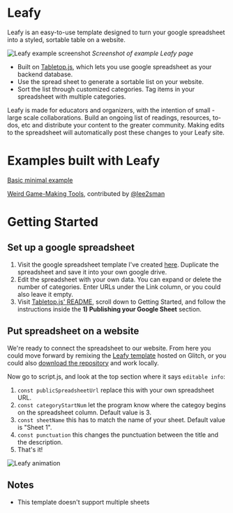 # Leafy

Leafy is an easy-to-use template designed to turn your google spreadsheet into a styled, sortable table on a website. 

![Leafy example screenshot](https://cdn.glitch.com/a0713ae5-198b-4366-b7e9-e40b63c44f84%2FScreen%20Shot%202020-03-23%20at%2012.57.15%20AM.png?v=1584939475695)
*Screenshot of example Leafy page*  

- Built on [Tabletop.js](https://github.com/jsoma/tabletop), which lets you use google spreadsheet as your backend database. 
- Use the spread sheet to generate a sortable list on your website.  
- Sort the list through customized categories. Tag items in your spreadsheet with multiple categories.

Leafy is made for educators and organizers, with the intention of small - large scale collaborations. Build an ongoing list of readings, resources, to-dos, etc and distribute your content to the greater community. Making edits to the spreadsheet will automatically post these changes to your Leafy site. 

# Examples built with Leafy

[Basic minimal example](https://leafy-template.glitch.me/)

[Weird Game-Making Tools](http://weird-game-tools.glitch.me/), contributed by [@lee2sman](https://github.com/lee2sman)

# Getting Started

## Set up a google spreadsheet
1. Visit the google spreadsheet template I've created [here](https://docs.google.com/spreadsheets/d/1Q23ZnH7KHBHahFT65_9RisSu1Wk4gNOrowiprtxgE4A/edit?usp=sharing). Duplicate the spreadsheet and save it into your own google drive.
1. Edit the spreadsheet with your own data. You can expand or delete the number of categories. Enter URLs under the Link column, or you could also leave it empty. 
1. Visit [Tabletop.js' README](https://github.com/jsoma/tabletop/blob/master/README.md), scroll down to Getting Started, and follow the instructions inside the **1) Publishing your Google Sheet** section. 

## Put spreadsheet on a website

We're ready to connect the spreadsheet to our website. From here you could move forward by remixing the  [Leafy template](https://glitch.com/~leafy-template) hosted on Glitch, or  you could also [download the repository](https://github.com/xinemata/leafy/archive/master.zip) and work locally. 

Now go to script.js, and look at the top section where it says `editable info`:

1. `const publicSpreadsheetUrl` replace this with your own spreadsheet URL. 
1. `const categoryStartNum` let the program know where the categoy begins on the spreadsheet column. Default value is 3.
1. `const sheetName` this has to match the name of your sheet. Default value is "Sheet 1". 
1. `const punctuation` this changes the punctuation between the title and the description. 
1. That's it!

![Leafy animation](https://cdn.glitch.com/a0713ae5-198b-4366-b7e9-e40b63c44f84%2Funnamed.gif?v=1584807328184)  

## Notes

- This template doesn't support multiple sheets

